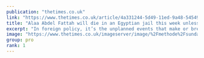 ```yaml
---
publication: "thetimes.co.uk"
link: "https://www.thetimes.co.uk/article/4a331244-5d49-11ed-9a48-54549b73e939"
title: "Alaa Abdel Fattah will die in an Egyptian jail this week unless Rishi Sunak saves him"
excerpt: "In foreign policy, it’s the unplanned events that make or break a prime minister. Rishi Sunak’s trip to Egypt this week won’t be remembered for the Cop27 clima"
image: "https://www.thetimes.co.uk/imageserver/image/%2Fmethode%2Fsundaytimes%2Fprod%2Fweb%2Fbin%2F9edc90b4-5d52-11ed-aecd-3ad6d7298755.jpg?crop=1600%2C900%2C0%2C0&resize=1200"
group: pro
rank: 1
---
```

